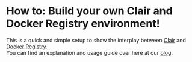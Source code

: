 # How to: Build your own Clair and Docker Registry environment!

This is a quick and simple setup to show the interplay between [Clair](https://github.com/coreos/clair) and [Docker Registry](https://docs.docker.com/registry/).  
You can find an explanation and usage guide over here at our [blog]().  
